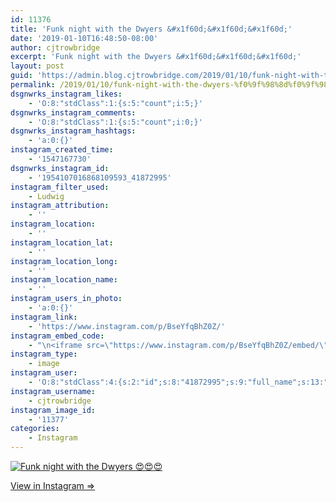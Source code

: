 ```yaml
---
id: 11376
title: 'Funk night with the Dwyers &#x1f60d;&#x1f60d;&#x1f60d;'
date: '2019-01-10T16:48:50-08:00'
author: cjtrowbridge
excerpt: 'Funk night with the Dwyers &#x1f60d;&#x1f60d;&#x1f60d;'
layout: post
guid: 'https://admin.blog.cjtrowbridge.com/2019/01/10/funk-night-with-the-dwyers-%f0%9f%98%8d%f0%9f%98%8d%f0%9f%98%8d/'
permalink: /2019/01/10/funk-night-with-the-dwyers-%f0%9f%98%8d%f0%9f%98%8d%f0%9f%98%8d/
dsgnwrks_instagram_likes:
    - 'O:8:"stdClass":1:{s:5:"count";i:5;}'
dsgnwrks_instagram_comments:
    - 'O:8:"stdClass":1:{s:5:"count";i:0;}'
dsgnwrks_instagram_hashtags:
    - 'a:0:{}'
instagram_created_time:
    - '1547167730'
dsgnwrks_instagram_id:
    - '1954107016868109593_41872995'
instagram_filter_used:
    - Ludwig
instagram_attribution:
    - ''
instagram_location:
    - ''
instagram_location_lat:
    - ''
instagram_location_long:
    - ''
instagram_location_name:
    - ''
instagram_users_in_photo:
    - 'a:0:{}'
instagram_link:
    - 'https://www.instagram.com/p/BseYfqBhZ0Z/'
instagram_embed_code:
    - "\n<iframe src=\"https://www.instagram.com/p/BseYfqBhZ0Z/embed/\" width=\"612\" height=\"710\" frameborder=\"0\" scrolling=\"no\" allowtransparency=\"true\" class=\"insta-image-embed\"></iframe>\n"
instagram_type:
    - image
instagram_user:
    - 'O:8:"stdClass":4:{s:2:"id";s:8:"41872995";s:9:"full_name";s:13:"CJ Trowbridge";s:15:"profile_picture";s:174:"https://scontent.cdninstagram.com/vp/da3ecd55cee00cc9e24cf858f080f6fd/5CCD941C/t51.2885-19/s150x150/13724650_1188772791164794_142557231_a.jpg?_nc_ht=scontent.cdninstagram.com";s:8:"username";s:12:"cjtrowbridge";}'
instagram_username:
    - cjtrowbridge
instagram_image_id:
    - '11377'
categories:
    - Instagram
---
```


[![Funk night with the Dwyers 😍😍😍](https://blog.cjtrowbridge.com/wp-content/uploads/2019/01/funk-night-with-the-dwyers-1-1.jpg)](https://www.instagram.com/p/BseYfqBhZ0Z/)

[View in Instagram ⇒](https://www.instagram.com/p/BseYfqBhZ0Z/)